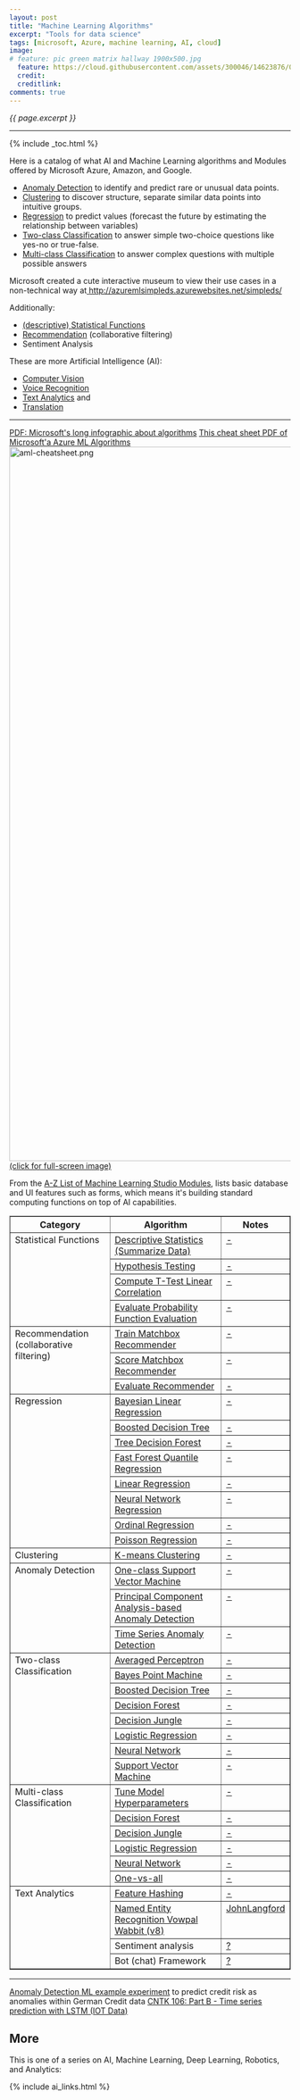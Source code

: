```yaml
---
layout: post
title: "Machine Learning Algorithms"
excerpt: "Tools for data science"
tags: [microsoft, Azure, machine learning, AI, cloud]
image:
# feature: pic green matrix hallway 1900x500.jpg
  feature: https://cloud.githubusercontent.com/assets/300046/14623876/07afd066-0593-11e6-933a-2e596511ac67.jpg
  credit: 
  creditlink: 
comments: true
---
```

<i>{{ page.excerpt }}</i>
<hr />

{% include _toc.html %}

Here is a catalog of what AI and Machine Learning algorithms and Modules offered by Microsoft Azure, Amazon, and Google.

* <a href="#Anomaly">Anomaly Detection</a> to identify and predict rare or unusual data points.
* <a href="#Clustering">Clustering</a> to discover structure, separate similar data points into intuitive groups.
* <a href="#Regression">Regression</a> to predict values (forecast the future by estimating the relationship between variables)
* <a href="#Two-class"> Two-class Classification</a> to answer simple two-choice questions like yes-no or true-false.
* <a href="#Multi-class">Multi-class Classification</a> to answer complex questions with multiple possible answers

Microsoft created a cute interactive museum to view their use cases in a non-technical way at<a target="_blank" href="http://azuremlsimpleds.azurewebsites.net/simpleds/">
http://azuremlsimpleds.azurewebsites.net/simpleds/</a>

Additionally:

* <a href="#Stats">(descriptive) Statistical Functions</a>
* <a href="#Recommendation">Recommendation</a> (collaborative filtering)
* Sentiment Analysis

These are more Artificial Intelligence (AI):

* <a href="https://wilsonmar.github.io/ai-echosystem/#CV">Computer Vision</a>
* <a href="https://wilsonmar.github.io/ai-echosystem/#VoiceRecognition">Voice Recognition</a>
* <a href="https://wilsonmar.github.io/ai-echosystem/#TextAnalytics">Text Analytics</a> and
* <a href="https://wilsonmar.github.io/ai-echosystem/#Translation">Translation</a>

<hr />

<a target="_blank" href="https://download.microsoft.com/download/0/5/A/05AE6B94-E688-403E-90A5-6035DBE9EEC5/machine-learning-basics-infographic-with-algorithm-examples.pdf">
PDF: Microsoft's long infographic about algorithms</a>

<a target="_blank" href="https://docs.microsoft.com/en-us/azure/machine-learning/studio/algorithm-cheat-sheet">
This cheat sheet PDF of Microsoft'a Azure ML Algorithms</a>
<a href="https://user-images.githubusercontent.com/300046/40009626-d5359eec-575f-11e8-8a4d-7a24d52d4d8b.png">
<img width="1280" alt="aml-cheatsheet.png" src="https://user-images.githubusercontent.com/300046/40009626-d5359eec-575f-11e8-8a4d-7a24d52d4d8b.png"><br />(click for full-screen image)</a>

From the <a target="_blank" href="https://msdn.microsoft.com/en-us/library/azure/dn906033.aspx">
A-Z List of Machine Learning Studio Modules</a>,
lists basic database and UI features such as forms,
which means it's building standard computing functions on top of AI capabilities.

<a name="x"></a>
<a name="y"></a>
<table border="1" cellpadding="4" cellspacing="0">
<tr align="bottom" align="left">
<th> Category </th><th> Algorithm </th><th> Notes </th></tr>
<tbody>
<tr valign="top"><td rowspan="4"><a name="Stats"></a> Statistical Functions
  </td><td><a target="_blank" href="https://msdn.microsoft.com/en-us/library/azure/dn905933.aspx"> 
  Descriptive Statistics (Summarize Data)</a>
  </td><td><a href="#y">-</a>
  </td></tr>
  <tr valign="top"><td><a target="_blank" href="https://msdn.microsoft.com/en-us/library/azure/dn905917.aspx"> 
  Hypothesis Testing</a>
  </td><td><a href="#y">-</a>
  </td></tr>
  <tr valign="top"><td><a target="_blank" href="https://msdn.microsoft.com/en-us/library/azure/dn905819.aspx"> 
  Compute T-Test Linear Correlation</a>
  </td><td><a href="#y">-</a>
  </td></tr>
  <tr valign="top"><td><a target="_blank" href="https://msdn.microsoft.com/en-us/library/azure/dn905813.aspx"> Evaluate Probability Function Evaluation</a>
  </td><td><a href="#y">-</a>
  </td></tr>

<tr valign="top"><td rowspan="3"><a name="Recommendation"></a> Recommendation (collaborative filtering)
  </td><td><a target="_blank" href="https://msdn.microsoft.com/en-us/library/azure/dn905987.aspx"> 
  Train Matchbox Recommender</a>
  </td><td><a href="#y">-</a>
  </td></tr>
  <tr valign="top"><td><a target="_blank" href="https://msdn.microsoft.com/en-us/library/azure/dn905970.aspx"> 
  Score Matchbox Recommender</a>
  </td><td><a href="#y">-</a>
  </td></tr>
  <tr valign="top"><td><a target="_blank" href="https://msdn.microsoft.com/en-us/library/azure/dn905954.aspx"> 
  Evaluate Recommender</a>
  </td><td><a href="#y">-</a>
  </td></tr>

<tr valign="top"><td rowspan="8"><a name="Regression"></a> Regression
  </td><td><a target="_blank" href="https://msdn.microsoft.com/en-us/library/azure/dn906022.aspx"> 
  Bayesian Linear Regression</a>
  </td><td><a href="#y">-</a>
  </td></tr>
  <tr valign="top"><td><a target="_blank" href="https://msdn.microsoft.com/en-us/library/azure/dn905801.aspx"> 
  Boosted Decision Tree</a>
  </td><td><a href="#y">-</a>
  </td></tr>
  <tr valign="top"><td><a target="_blank" href="https://msdn.microsoft.com/en-us/library/azure/dn905862.aspx"> 
  Tree Decision Forest</a>
  </td><td><a href="#y">-</a>
  </td></tr>
  <tr valign="top"><td><a target="_blank" href="https://msdn.microsoft.com/en-us/library/azure/dn913093.aspx"> 
  Fast Forest Quantile Regression</a>
  </td><td><a href="#y">-</a>
  </td></tr>
  <tr valign="top"><td><a target="_blank" href="https://msdn.microsoft.com/en-us/library/azure/dn905978.aspx"> 
  Linear Regression</a>
  </td><td><a href="#y">-</a>
  </td></tr>
  <tr valign="top"><td><a href="#x"> Neural Network Regression</a>
  </td><td><a href="#y">-</a>
  </td></tr>
  <tr valign="top"><td><a target="_blank" href="https://msdn.microsoft.com/en-us/library/azure/dn906029.aspx"> 
  Ordinal Regression</a>
  </td><td><a href="#y">-</a>
  </td></tr>
  <tr valign="top"><td><a href="#x"> Poisson Regression</a>
  </td><td><a href="#y">-</a>
  </td></tr>

<tr valign="top"><td rowspan="1"><a name="Clustering"></a>Clustering
  </td><td><a target="_blank" href="https://msdn.microsoft.com/en-us/library/azure/dn905944.aspx"> 
  K-means Clustering</a>
  </td><td><a href="#y">-</a>
  </td></tr>

<tr valign="top"><td rowspan="3"><a name="Anomaly"></a> Anomaly Detection
  </td><td><a target="_blank" href="https://msdn.microsoft.com/en-us/library/azure/dn913103.aspx">
  One-class Support Vector Machine</a>
  </td><td><a href="#y">-</a>
  </td></tr>
  <tr valign="top"><td><a target="_blank" href="https://msdn.microsoft.com/en-us/library/azure/dn913053.aspx">Principal Component Analysis-based Anomaly Detection</a>
  </td><td><a href="#y">-</a>
  </td></tr>
  <tr valign="top"><td><a href="#x"> Time Series Anomaly Detection</a>
  </td><td><a href="#y">-</a>
  </td></tr>
<tr valign="top"><td rowspan="8"><a name="Two-class"></a> Two-class<br />Classification
  </td><td><a target="_blank" href="https://msdn.microsoft.com/en-us/library/azure/dn906036.aspx">
  Averaged Perceptron</a>
  </td><td><a href="#y">-</a>
  </td></tr>
  <tr valign="top"><td><a target="_blank" href="https://msdn.microsoft.com/en-us/library/azure/dn905930.aspx">
  Bayes Point Machine</a>
  </td><td><a href="#y">-</a>
  </td></tr>
  <tr valign="top"><td><a target="_blank" href="https://msdn.microsoft.com/en-us/library/azure/dn906025.aspx"> 
  Boosted Decision Tree</a>
  </td><td><a href="#y">-</a>
  </td></tr>
  <tr valign="top"><td><a target="_blank" href="https://msdn.microsoft.com/en-us/library/azure/dn906008.aspx"> 
  Decision Forest</a>
  </td><td><a href="#y">-</a>
  </td></tr>
  <tr valign="top"><td><a target="_blank" href="https://msdn.microsoft.com/en-us/library/azure/dn905976.aspx"> 
  Decision Jungle</a>
  </td><td><a href="#y">-</a>
  </td></tr>
  <tr valign="top"><td><a target="_blank" href="https://msdn.microsoft.com/en-us/library/azure/dn905994.aspx"> Logistic Regression</a>
  </td><td><a href="#y">-</a>
  </td></tr>
  <tr valign="top"><td><a target="_blank" href="https://msdn.microsoft.com/en-us/library/azure/dn905947.aspx"> Neural Network</a>
  </td><td><a href="#y">-</a>
  </td></tr>
  <tr valign="top"><td><a target="_blank" href="https://msdn.microsoft.com/en-us/library/azure/dn905835.aspx"> Support Vector Machine</a>
  </td><td><a href="#y">-</a>
  </td></tr>

<tr valign="top"><td rowspan="6"><a name="Multi-class"></a> Multi-class<br />Classification
  </td><td><a target="_blank" href="https://msdn.microsoft.com/en-us/library/azure/dn905810.aspx"> 
  Tune Model Hyperparameters</a>
  </td><td><a href="#y">-</a>
  </td></tr>
  <tr valign="top"><td><a target="_blank" href="https://msdn.microsoft.com/en-us/library/azure/dn906015.aspx"> Decision Forest</a>
  </td><td><a href="#y">-</a>
  </td></tr>
  <tr valign="top"><td><a target="_blank" href="https://msdn.microsoft.com/en-us/library/azure/dn905963.aspx"> Decision Jungle</a>
  </td><td><a href="#y">-</a>
  </td></tr>
  <tr valign="top"><td><a target="_blank" href="https://msdn.microsoft.com/en-us/library/azure/dn905853.aspx"> Logistic Regression</a> 
  </td><td><a href="#y">-</a>
  </td></tr>
  <tr valign="top"><td><a target="_blank" href="https://msdn.microsoft.com/en-us/library/azure/dn906030.aspx"> 
  Neural Network</a>
  </td><td><a href="#y">-</a>
  </td></tr>
  <tr valign="top"><td><a target="_blank" href="https://msdn.microsoft.com/en-us/library/azure/dn905887.aspx"> 
  One-vs-all</a>
  </td><td><a href="#y">-</a>
  </td></tr>

<tr valign="top"><td rowspan="4"><a name="TextAnalytics"></a> Text Analytics
  </td><td><a target="_blank" href="https://msdn.microsoft.com/en-us/library/azure/dn906018.aspx"> 
  Feature Hashing</a>
  </td><td><a href="#y">-</a>
  </td></tr>
  <tr valign="top"><td><a target="_blank" href="https://msdn.microsoft.com/en-us/library/azure/mt712721.aspx"> 
  Named Entity Recognition Vowpal Wabbit (v8)</a>
  </td><td><a href="#y"> <a href="https://github.com/JohnLangford/vowpal_wabbit/wiki">JohnLangford</a></a>
  </td></tr>
  <tr valign="top"><td>
  Sentiment analysis</a>
  </td><td><a href="#y"> ?</a>
  </td></tr>
  <tr valign="top"><td>
  Bot (chat) Framework</a>
  </td><td><a href="#y"> ?</a>
  </td></tr>
</tbody></table> 

<hr />

<a target="_blank" href="https://gallery.azure.ai/Experiment/b6b96207eef94a15b0ef87bf69a0f771">
Anomaly Detection ML example experiment</a> to predict credit risk as anomalies within German Credit data

<a target="_blank" href="https://github.com/Microsoft/CNTK/blob/master/Tutorials/CNTK_106B_LSTM_Timeseries_with_IOT_Data.ipynb">
CNTK 106: Part B - Time series prediction with LSTM (IOT Data)</a>


## More

This is one of a series on AI, Machine Learning, Deep Learning, Robotics, and Analytics:

{% include ai_links.html %}
